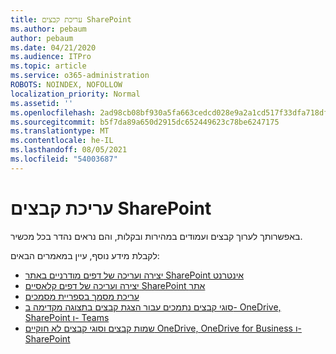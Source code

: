 ```yaml
---
title: עריכת קבצים SharePoint
ms.author: pebaum
author: pebaum
ms.date: 04/21/2020
ms.audience: ITPro
ms.topic: article
ms.service: o365-administration
ROBOTS: NOINDEX, NOFOLLOW
localization_priority: Normal
ms.assetid: ''
ms.openlocfilehash: 2ad98cb08bf930a5fa663cedcd028e9a2a1cd517f33dfa718dfb7bbad6607d89
ms.sourcegitcommit: b5f7da89a650d2915dc652449623c78be6247175
ms.translationtype: MT
ms.contentlocale: he-IL
ms.lasthandoff: 08/05/2021
ms.locfileid: "54003687"
---
```

# <a name="editing-files-in-sharepoint"></a>עריכת קבצים SharePoint

באפשרותך לערוך קבצים ועמודים במהירות ובקלות, והם נראים נהדר בכל מכשיר. 

לקבלת מידע נוסף, עיין במאמרים הבאים:

- [יצירה ועריכה של דפים מודרניים באתר SharePoint אינטרנט](https://support.office.com/article/create-and-use-modern-pages-on-a-sharepoint-site-b3d46deb-27a6-4b1e-87b8-df851e503dec)
- [יצירה ועריכה של דפים קלאסיים SharePoint אתר](https://support.office.com/article/create-and-edit-classic-sharepoint-pages-ee50e4a0-d0c1-48c8-86e9-d468a8b13bac)
- [עריכת מסמך בספריית מסמכים](https://support.office.com/article/Edit-a-document-in-a-document-library-02d8497f-1c13-4114-949a-b8466f639b07)
- [סוגי קבצים נתמכים עבור הצגת קבצים בתצוגה מקדימה ב- OneDrive, SharePoint ו- Teams](https://support.office.com/article/file-types-supported-for-previewing-files-in-onedrive-sharepoint-and-teams-e054cd0f-8ef2-4ccb-937e-26e37419c5e4)
- [שמות קבצים וסוגי קבצים לא חוקיים OneDrive, OneDrive for Business ו- SharePoint](https://support.office.com/article/Invalid-file-names-and-file-types-in-OneDrive-OneDrive-for-Business-and-SharePoint-64883a5d-228e-48f5-b3d2-eb39e07630fa)
